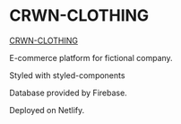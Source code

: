 # CRWN-CLOTHING
[CRWN-CLOTHING](crwn-clothing-uniout.netlify.app)


E-commerce platform for fictional company.

Styled with styled-components

Database provided by Firebase.

Deployed on Netlify.


